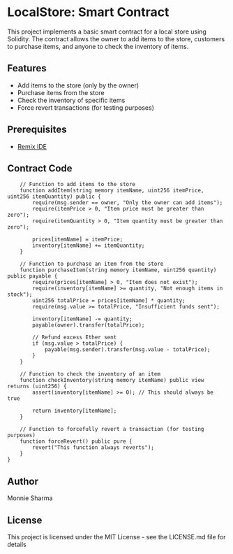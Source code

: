 # LocalStore: Smart Contract
This project implements a basic smart contract for a local store using Solidity. The contract allows the owner to add items to the store, customers to purchase items, and anyone to check the inventory of items.

## Features
- Add items to the store (only by the owner)
- Purchase items from the store
- Check the inventory of specific items
- Force revert transactions (for testing purposes)

## Prerequisites
- [Remix IDE](https://remix.ethereum.org/)

## Contract Code

```solidity
    // Function to add items to the store
    function addItem(string memory itemName, uint256 itemPrice, uint256 itemQuantity) public {
        require(msg.sender == owner, "Only the owner can add items");
        require(itemPrice > 0, "Item price must be greater than zero");
        require(itemQuantity > 0, "Item quantity must be greater than zero");

        prices[itemName] = itemPrice;
        inventory[itemName] += itemQuantity;
    }

    // Function to purchase an item from the store
    function purchaseItem(string memory itemName, uint256 quantity) public payable {
        require(prices[itemName] > 0, "Item does not exist");
        require(inventory[itemName] >= quantity, "Not enough items in stock");
        uint256 totalPrice = prices[itemName] * quantity;
        require(msg.value >= totalPrice, "Insufficient funds sent");

        inventory[itemName] -= quantity;
        payable(owner).transfer(totalPrice);
        
        // Refund excess Ether sent
        if (msg.value > totalPrice) {
            payable(msg.sender).transfer(msg.value - totalPrice);
        }
    }

    // Function to check the inventory of an item
    function checkInventory(string memory itemName) public view returns (uint256) {
        assert(inventory[itemName] >= 0); // This should always be true

        return inventory[itemName];
    }

    // Function to forcefully revert a transaction (for testing purposes)
    function forceRevert() public pure {
        revert("This function always reverts");
    }
}
```
## Author
Monnie Sharma

## License
This project is licensed under the MIT License - see the LICENSE.md file for details
